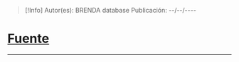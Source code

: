 >[!Info]
>Autor(es): BRENDA database
>Publicación: --/--/----
# [Fuente](https://www.brenda-enzymes.org/enzyme.php?ecno=3.2.1.4)
---
